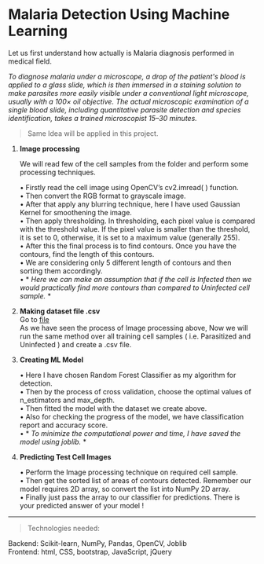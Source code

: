 # Malaria Detection Using Machine Learning

Let us first understand how actually is Malaria diagnosis  performed in medical field.

*To diagnose malaria under a microscope, a drop of the patient's blood is applied to a glass slide, which is then immersed in a staining solution to make parasites more easily visible under a conventional light microscope, usually with a 100× oil objective. The actual microscopic examination of a single blood slide, including quantitative parasite detection and species identification, takes a trained microscopist 15–30 minutes.*


> Same Idea will be applied in this project.

1.	**Image processing** 

     We will read few of the cell samples from the folder and perform some processing techniques. <br />

    •	Firstly read the cell image using OpenCV’s cv2.imread( ) function. <br />
    •	Then convert the RGB format to grayscale image. <br />
    •	After that apply any blurring technique, here I have used Gaussian Kernel for smoothening the image. <br />
    •	Then apply thresholding. In thresholding, each pixel value is compared with the threshold value. If the pixel value is smaller than the threshold, it is             set to 0, otherwise, it is set to a maximum value (generally 255). <br />
    •	After this the final process is to find contours. Once you have the contours, find the length of this contours. <br />
    •	We are considering only 5 different length of contours and then sorting them accordingly.<br />
    •	* *Here we can make an assumption that if the cell is Infected then we would practically find more contours than compared to Uninfected cell sample.* *<br />

2.	**Making dataset file .csv**<br />
    Go to [file](https://github.com/AkshitTayade/Malaria-Detection/blob/master/make_csv.py)<br />
    As we have seen the process of Image processing above, Now we will run the same method over all training cell samples ( i.e. Parasitized and Uninfected ) and       create a .csv file.<br />

3.	**Creating ML Model**

    •	Here I have chosen Random Forest Classifier as my algorithm for detection. <br />
    •	Then by the process of cross validation, choose the optimal values of n_estimators and max_depth. <br />
    •	Then fitted the model with the dataset we create above. <br />
    •	Also for checking the progress of the model, we have classification report and accuracy score.<br />
    •	* *To minimize the computational power and time, I have saved the model using joblib.* *<br />


4.	**Predicting Test Cell Images**

    •	Perform the Image processing technique on required cell sample. <br />
    •	Then get the sorted list of areas of contours detected. Remember our model requires 2D array, so convert the list into NumPy 2D array. <br />
    •	Finally just pass the array to our classifier for predictions. There is your predicted answer of your model !<br />

- - - - - - - - - - - - - - - - - - - - - - - - - - - - - - - - - - - - - - - - - - - - - - - - 

>Technologies needed:

Backend: Scikit-learn, NumPy, Pandas, OpenCV, Joblib <br />
Frontend: html, CSS, bootstrap, JavaScript, jQuery
